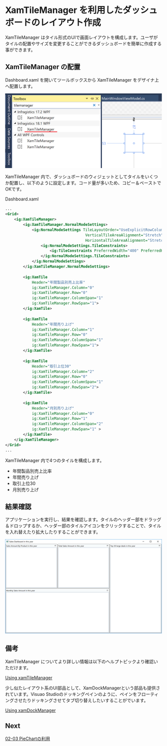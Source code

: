 # XamTileManager を利用したダッシュボードのレイアウト作成

XamTileManager はタイル形式のUIで画面レイアウトを構成します。ユーザがタイルの配置やサイズを変更することができるダッシュボードを簡単に作成する事ができます。

## XamTileManager の配置

Dashboard.xaml を開いてツールボックスから XamTileManager をデザイナ上へ配置します。

![](../assets/02-02-01.png)

XamTileManager 内で、ダッシュボードのウィジェットとしてタイルをいくつか配置し、以下のように設定します。コード量が多いため、コピー＆ペーストでOKです。

Dashboard.xaml

```xml
...
<Grid>
    <ig:XamTileManager>
        <ig:XamTileManager.NormalModeSettings>
            <ig:NormalModeSettings TileLayoutOrder="UseExplicitRowColumnOnTile"
                                    VerticalTileAreaAlignment="Stretch"
                                    HorizontalTileAreaAlignment="Stretch">
                <ig:NormalModeSettings.TileConstraints>
                    <ig:TileConstraints PreferredWidth="400" PreferredHeight="300"/>
                </ig:NormalModeSettings.TileConstraints>
            </ig:NormalModeSettings>
        </ig:XamTileManager.NormalModeSettings>

        <ig:XamTile
            Header="年間製品別売上比率"
            ig:XamTileManager.Column="0"
            ig:XamTileManager.Row="0" 
            ig:XamTileManager.ColumnSpan="1"
            ig:XamTileManager.RowSpan="1">
        </ig:XamTile>

        <ig:XamTile
            Header="年間売り上げ"
            ig:XamTileManager.Column="1"
            ig:XamTileManager.Row="0" 
            ig:XamTileManager.ColumnSpan="1"
            ig:XamTileManager.RowSpan="1">
        </ig:XamTile>

        <ig:XamTile
            Header="取引上位30"
            ig:XamTileManager.Column="2"
            ig:XamTileManager.Row="0" 
            ig:XamTileManager.ColumnSpan="1"
            ig:XamTileManager.RowSpan="2">
        </ig:XamTile>

        <ig:XamTile
            Header="月別売り上げ"
            ig:XamTileManager.Column="0"
            ig:XamTileManager.Row="1" 
            ig:XamTileManager.ColumnSpan="2"
            ig:XamTileManager.RowSpan="1" >
        </ig:XamTile>
    </ig:XamTileManager>
</Grid>
...
```

XamTileManager 内で4つのタイルを構成します。
 - 年間製品別売上比率
 - 年間売り上げ
 - 取引上位30
 - 月別売り上げ

## 結果確認

アプリケーションを実行し、結果を確認します。タイルのヘッダー部をドラッグ＆ドロップするか、ヘッダー部のタイルアイコンをクリックすることで、タイルを入れ替えたり拡大したりすることができます。

![](../assets/02-02-02.png)

## 備考
XamTileManager についてより詳しい情報は以下のヘルプトピックより確認いただけます。

[Using xamTileManager](https://jp.infragistics.com/help/wpf/xamtilemanager-using-xamtilemanager)

少し似たレイアウト系のUI部品として、XamDockManagerという部品も提供されています。Visuao Studioのドッキングペインのように、ペインをフローティングさせたりドッキングさせてタブ切り替えしたいすることがでいます。

[Using xamDockManager](https://jp.infragistics.com/help/wpf/xamdockmanager-using-xamdockmanager)



## Next
[02-03 PieChartの利用](02-03-Configure-PieChart.md)
